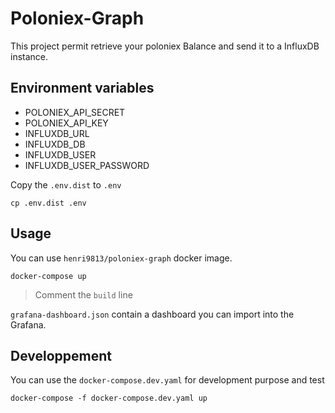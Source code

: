 # Poloniex-Graph

This project permit retrieve your poloniex Balance and send it to a InfluxDB instance.

## Environment variables

- POLONIEX_API_SECRET
- POLONIEX_API_KEY
- INFLUXDB_URL
- INFLUXDB_DB
- INFLUXDB_USER
- INFLUXDB_USER_PASSWORD

Copy the `.env.dist` to `.env`
```
cp .env.dist .env
```

## Usage

You can use `henri9813/poloniex-graph` docker image.

```
docker-compose up
```

> Comment the `build` line 

`grafana-dashboard.json` contain a dashboard you can import into the Grafana.

## Developpement

You can use the `docker-compose.dev.yaml` for development purpose and test

```
docker-compose -f docker-compose.dev.yaml up
```
